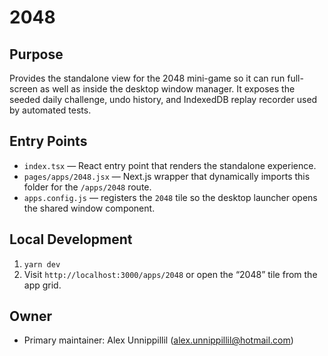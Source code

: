 # 2048

## Purpose
Provides the standalone view for the 2048 mini-game so it can run full-screen as well as inside the desktop window manager. It exposes the seeded daily challenge, undo history, and IndexedDB replay recorder used by automated tests.

## Entry Points
- `index.tsx` — React entry point that renders the standalone experience.
- `pages/apps/2048.jsx` — Next.js wrapper that dynamically imports this folder for the `/apps/2048` route.
- `apps.config.js` — registers the `2048` tile so the desktop launcher opens the shared window component.

## Local Development
1. `yarn dev`
2. Visit `http://localhost:3000/apps/2048` or open the “2048” tile from the app grid.

## Owner
- Primary maintainer: Alex Unnippillil (alex.unnippillil@hotmail.com)
